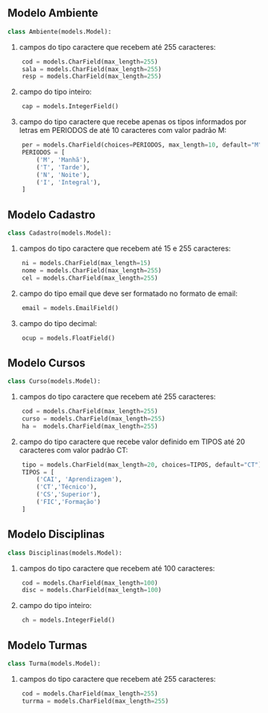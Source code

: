 ## Modelo Ambiente
``` python
class Ambiente(models.Model):
``` 
1. campos do tipo caractere que recebem até 255 caracteres:
``` python
    cod = models.CharField(max_length=255)  
    sala = models.CharField(max_length=255) 
    resp = models.CharField(max_length=255)
```
2. campo do tipo inteiro:    
``` python
    cap = models.IntegerField()  
```           
3. campo do tipo caractere que recebe apenas os tipos informados por letras em PERIODOS de até 10 caracteres com valor padrão M:
``` python
    per = models.CharField(choices=PERIODOS, max_length=10, default="M")
    PERIODOS = [
        ('M', 'Manhã'),
        ('T', 'Tarde'),
        ('N', 'Noite'),
        ('I', 'Integral'),
    ]
```   
## Modelo Cadastro
``` python
class Cadastro(models.Model):
``` 
1. campos do tipo caractere que recebem até 15 e 255 caracteres:
``` python
    ni = models.CharField(max_length=15)   
    nome = models.CharField(max_length=255)  
    cel = models.CharField(max_length=255)
```  
2. campo do tipo email que deve ser formatado no formato de email:
``` python
    email = models.EmailField()
```  
3. campo do tipo decimal:
``` python
    ocup = models.FloatField()
```
## Modelo Cursos
``` python
class Curso(models.Model):
```
1. campos do tipo caractere que recebem até 255 caracteres:
``` python
    cod = models.CharField(max_length=255)
    curso = models.CharField(max_length=255)
    ha =  models.CharField(max_length=255) 
```
2. campo do tipo caractere que recebe valor definido em TIPOS até 20 caracteres com valor padrão CT:
``` python
    tipo = models.CharField(max_length=20, choices=TIPOS, default="CT")
    TIPOS = [
        ('CAI', 'Aprendizagem'),
        ('CT','Técnico'),
        ('CS','Superior'),
        ('FIC','Formação')
    ]
 ```   
## Modelo Disciplinas
``` python
class Disciplinas(models.Model):
```
1. campos do tipo caractere que recebem até 100 caracteres:
``` python
    cod = models.CharField(max_length=100)  
    disc = models.CharField(max_length=100)
``` 
2.  campo do tipo inteiro:
``` python
    ch = models.IntegerField()      
```


## Modelo Turmas
``` python
class Turma(models.Model):
```
1. campos do tipo caractere que recebem até 255 caracteres:
``` python
    cod = models.CharField(max_length=255)   
    turrma = models.CharField(max_length=255)
```
 